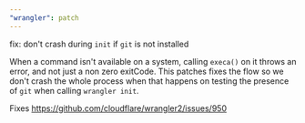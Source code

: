 ```yaml
---
"wrangler": patch
---
```


fix: don't crash during `init` if `git` is not installed

When a command isn't available on a system, calling `execa()` on it throws an error, and not just a non zero exitCode. This patches fixes the flow so we don't crash the whole process when that happens on testing the presence of `git` when calling `wrangler init`.

Fixes https://github.com/cloudflare/wrangler2/issues/950
